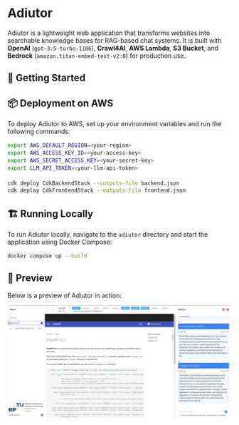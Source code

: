# Adiutor  

Adiutor is a lightweight web application that transforms websites into searchable knowledge bases for RAG-based chat systems. It is built with **OpenAI** (`gpt-3.5-turbo-1106`), **Crawl4AI**, **AWS Lambda**, **S3 Bucket**, and **Bedrock** (`amazon.titan-embed-text-v2:0`) for production use.

## 🚀 Getting Started  

## 📦 Deployment on AWS  

To deploy Adiutor to AWS, set up your environment variables and run the following commands:  

```bash
export AWS_DEFAULT_REGION=<your-region>
export AWS_ACCESS_KEY_ID=<your-access-key>
export AWS_SECRET_ACCESS_KEY=<your-secret-key>
export LLM_API_TOKEN=<your-llm-api-token>

cdk deploy CdkBackendStack --outputs-file backend.json
cdk deploy CdkFrontendStack --outputs-file frontend.json
```

## 🏗️ Running Locally

To run Adiutor locally, navigate to the `adiutor` directory and start the application using Docker Compose:  

```bash
docker compose up --build
```

## 🎨 Preview 

Below is a preview of Adiutor in action:  

![Adiutor Preview](./adiutor/preview/frame-1.png)